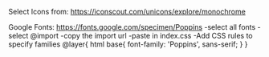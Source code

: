 Select Icons from:
https://iconscout.com/unicons/explore/monochrome

Google Fonts:
https://fonts.google.com/specimen/Poppins
-select all fonts 
-select @import
-copy the import url
-paste in index.css
-Add CSS rules to specify families
@layer{
    html base{
        font-family: 'Poppins', sans-serif; 
    }
}